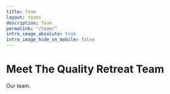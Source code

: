 ```yaml
---
title: Team
layout: teams
description: Team
permalink: "/team/"
intro_image_absolute: true
intro_image_hide_on_mobile: false
---
```


# Meet The Quality Retreat Team

Our team.

